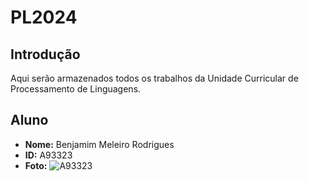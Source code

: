 # PL2024

## Introdução
Aqui serão armazenados todos os trabalhos da Unidade Curricular de Processamento de Linguagens.

## Aluno

- **Nome:** Benjamim Meleiro Rodrigues
- **ID:** A93323
- **Foto:** ![A93323](https://github.com/150Benjamim/EngWeb2024/assets/62024299/2e7f905e-3d22-40df-8b41-73c74b292a78)
